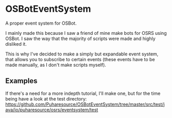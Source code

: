 # OSBotEventSystem
A proper event system for OSBot.

I mainly made this because I saw a friend of mine make bots for OSRS using OSBot.
I saw the way that the majority of scripts were made and highly disliked it.

This is why I've decided to make a simply but expandable event system,
that allows you to subscribe to certain events (these events have to be made manually, as I don't make scripts myself).

## Examples
If there's a need for a more indepth tutorial, I'll make one, but for the time being have a look at the test directory:
https://github.com/Puharesource/OSBotEventSystem/tree/master/src/test/java/io/puharesource/osrs/eventsystem/test
